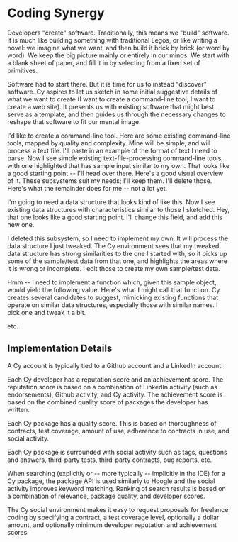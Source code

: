 Coding Synergy
==============

Developers "create" software.  Traditionally, this means we "build" software.  It is much like
building something with traditional Legos, or like writing a novel: we imagine what we want, and
then build it brick by brick (or word by word).  We keep the big picture mainly or entirely
in our minds.  We start with a blank sheet of paper, and fill it in by selecting from a fixed set of
primitives.

Software had to start there.  But it is time for us to instead "discover" software.  Cy aspires to
let us sketch in some initial suggestive details of what we want to create (I want to create a
command-line tool; I want to create a web site).  It presents us with existing software that might
best serve as a template, and then guides us through the necessary changes to reshape that software
to fit our mental image.

I'd like to create a command-line tool.  Here are some existing command-line tools, mapped by
quality and complexity.  Mine will be simple, and will process a text file.  I'll paste in an
example of the format of text I need to parse.  Now I see simple existing text-file-processing
command-line tools, with one highlighted that has sample input similar to my own.  That looks like a
good starting point -- I'll head over there.  Here's a good visual overview of it.  These subsystems
suit my needs; I'll keep them.  I'll delete those.  Here's what the remainder does for me -- not a
lot yet.

I'm going to need a data structure that looks kind of like this.  Now I see existing data structures
with characteristics similar to those I sketched.  Hey, that one looks like a good starting point.
I'll change this field, and add this new one.

I deleted this subsystem, so I need to implement my own.  It will process the data structure I just
tweaked.  The Cy environment sees that my tweaked data structure has strong similarities to the one
I started with, so it picks up some of the sample/test data from that one, and highlights the areas
where it is wrong or incomplete.  I edit those to create my own sample/test data.

Hmm -- I need to implement a function which, given this sample object, would yield the following
value.  Here's what I might call that function.  Cy creates several candidates to suggest, mimicking
existing functions that operate on similar data structures, especially those with similar names.  I
pick one and tweak it a bit.

etc.



Implementation Details
----------------------

A Cy account is typically tied to a Github account and a LinkedIn account.

Each Cy developer has a reputation score and an achievement score.  The reputation score is
based on a combination of LinkedIn activity (such as endorsements), Github activity, and Cy
activity.  The achievement score is based on the combined quality score of packages the developer
has written.

Each Cy package has a quality score.  This is based on thoroughness of contracts, test coverage,
amount of use, adherence to contracts in use, and social activity.

Each Cy package is surrounded with social activity such as tags, questions and answers, third-party
tests, third-party contracts, bug reports, etc.

When searching (explicitly or -- more typically -- implicitly in the IDE) for a Cy package, the
package API is used similarly to Hoogle and the social activity improves keyword matching.  Ranking
of search results is based on a combination of relevance, package quality, and developer scores.

The Cy social environment makes it easy to request proposals for freelance coding by specifying a
contract, a test coverage level, optionally a dollar amount, and optionally minimum developer
reputation and achievement scores.